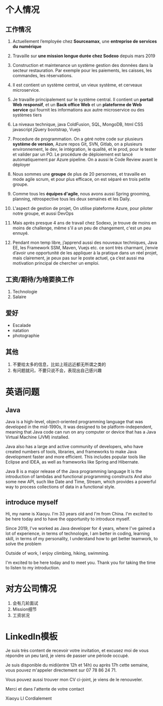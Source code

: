# 个人情况

## 工作情况

1. Actuellement l’employée chez **Sourceamax**, une **entreprise de services du numérique**
2. Travaille sur **une mission longue durée chez Sodexo** depuis mars 2019

1. Construction et maintenance un système gestion des données dans la secteur restauration. Par exemple pour les paiements, les caisses, les commandes, les réservations.
2. Il est contient un système central, un vieux système, et cerveaux microservice.
3. Je travaille principalement sur le système central. Il contient un **portail Web** **responsif**, et un **Back office Web** et un **plateforme de Web service** qui fournit les informations aux autre microservice ou des systèmes tiers
4. La niveaux technique, java ColdFusion, SQL, MongoDB, html CSS javascript jQuery bootstrap, Vuejs
5. Procedure de programmation. On a géré notre code sur plusieurs **système de version**, Azure repos Git, SVN, Gitlab, on a plusieurs environnement, le dev, le intégration, le qualité, et le prod, pour le tester et valider par un PO. Le procédure de déploiement est lancé automatiquement par Azure pipeline. On a aussi le Code Review avant le déployer

1. Nous sommes une **groupe** de plus de 20 personnes, et travaille en mode agile scrum, et pour plus efficace, on est séparé en trois petite groupe.
2. Comme tous les **équipes d'agile**, nous avons aussi Spring grooming, planning, rétrospective tous les deux semaines et les Daily.
3. L'aspect de gestion de projet, On utilise plateforme Azure, pour piloter notre groupe, et aussi DevOps

1. Mais après presque 4 ans de travail chez Sodexo, je trouve de moins en moins de challenge, même s'il a un peu de changement, c'est un peu ennuyé. 
2. Pendant mon temp libre, j’apprend aussi des nouveaux techniques, Java EE, les Framework SSM, Maven, Vuejs etc. ce sont très charmant, j’envie d’avoir une opportunité de les appliquer à la pratique dans un réel projet, mais clairement, je peux pas sur le poste actuel, ça c’est aussi ma motivation principal de chercher un emploi.

## 工资/期待/为啥要换工作

1. Technologie
2. Salaire

## 爱好

- Escalade
- natation
- photographie

## 其他

1. 不要给太多的信息，比如上班远近都无所谓之类的
2. 有问题就问，不要只说不会，表现出自己感兴趣

# 英语问题

## Java

Java is a high-level, object-oriented programming language that was developed in the mid-1990s, It was designed to be platform-independent, meaning that Java code can run on any computer or device that has a Java Virtual Machine (JVM) installed.

Java also has a large and active community of developers, who have created numbers of tools, libraries, and frameworks to make Java development faster and more efficient. This includes popular tools like Eclipse and IDEA, as well as frameworks like Spring and Hibernate.

Java 8 is a major release of the Java programming language
It is the introduction of lambdas and functional programming constructs
And also some new API, such like Date and Time, Stream, which provides a powerful way to process collections of data in a functional style.

## introduce myself

Hi, my name is Xiaoyu. I'm 33 years old and I'm from China. I'm excited to be here today and to have the opportunity to introduce myself.

Since 2019, I've worked as Java developer for 4 years, where I've gained a lot of experience, in terms of technologie, l am better in coding, learning skill, in terms of my personality, I understand how to get better teamwork, to solve the problem

Outside of work, I enjoy climbing, hiking, swimming.

I'm excited to be here today and to meet you. Thank you for taking the time to listen to my introduction.

# 对方公司情况

1. 会有几轮面试
2. Mission细节
3. 工资状况

# Linkedln模板

Je suis très content de recevoir votre invitation, et excusez moi de vous répondre un peu tard, je viens de passer une période occupé.

Je suis disponible du midi(entre 12h et 14h) ou après 17h cette semaine, vous pouvez m'appeler directement sur 07 78 86 24 71.

Vous pouvez aussi trouver mon CV ci-joint, je viens de le renouveler.

Merci et dans l'attente de votre contact

Xiaoyu LI
Cordialement